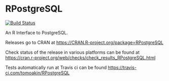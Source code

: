 # RPostgreSQL

[![Build Status](https://travis-ci.org/tomoakin/RPostgreSQL.svg?branch=master)](https://travis-ci.org/tomoakin/RPostgreSQL)

An R Interface to PostgreSQL.

Releases go to CRAN at
https://CRAN.R-project.org/package=RPostgreSQL

Check status of the release in various platforms can be found at
https://cran.r-project.org/web/checks/check_results_RPostgreSQL.html

Tests automatically run at Travis ci can be found
https://travis-ci.com/tomoakin/RPostgreSQL
